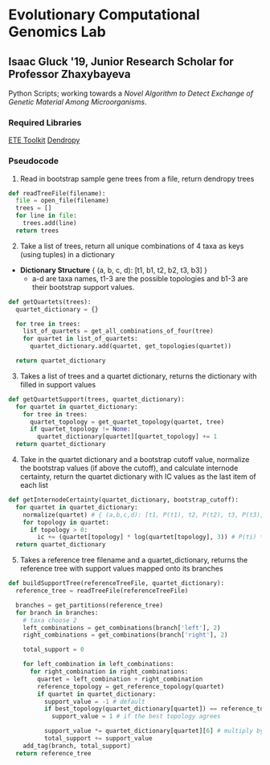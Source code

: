 # Evolutionary Computational Genomics Lab
## Isaac Gluck '19, Junior Research Scholar for Professor Zhaxybayeva

Python Scripts; working towards a *Novel Algorithm to Detect Exchange of Genetic Material Among Microorganisms*.

### Required Libraries
[ETE Toolkit](https://www.etetoolkit.org)
[Dendropy](https://dendropy.org/)

### Pseudocode

1. Read in bootstrap sample gene trees from a file, return dendropy trees

```python
def readTreeFile(filename):
  file = open_file(filename)
  trees = []
  for line in file:
    trees.add(line)
  return trees
```


2. Take a list of trees, return all unique combinations of 4 taxa as keys (using tuples) in a dictionary
  - **Dictionary Structure** { (a, b, c, d): [t1, b1, t2, b2, t3, b3] }
    - a-d are taxa names, t1-3 are the possible topologies and b1-3 are their bootstrap support values.

```python
def getQuartets(trees):
  quartet_dictionary = {}

  for tree in trees:
    list_of_quartets = get_all_combinations_of_four(tree)
    for quartet in list_of_quartets:
      quartet_dictionary.add(quartet, get_topologies(quartet))

  return quartet_dictionary
```


3. Takes a list of trees and a quartet dictionary, returns the dictionary with filled in support values

```python
def getQuartetSupport(trees, quartet_dictionary):
  for quartet in quartet_dictionary:
    for tree in trees:
      quartet_topology = get_quartet_topology(quartet, tree)
      if quartet_topology != None:
        quartet_dictionary[quartet][quartet_topology] += 1
  return quartet_dictionary
```


4. Take in the quartet dictionary and a bootstrap cutoff value, normalize the bootstrap values (if above the cutoff), and calculate internode certainty, return the quartet dictionary with IC values as the last item of each list

```python
def getInternodeCertainty(quartet_dictionary, bootstrap_cutoff):
  for quartet in quartet_dictionary:
    normalize(quartet) # { (a,b,c,d): [t1, P(t1), t2, P(t2), t3, P(t3), IC] }
    for topology in quartet:
      if topology > 0:
        ic += (quartet[topology] * log(quartet[topology], 3)) # P(ti) * log base 3 of P(ti)
  return quartet_dictionary
```


5. Takes a reference tree filename and a quartet_dictionary, returns the reference tree with support values mapped onto its branches

```python
def buildSupportTree(referenceTreeFile, quartet_dictionary):
  reference_tree = readTreeFile(referenceTreeFile)

  branches = get_partitions(reference_tree)
  for branch in branches:
    # taxa choose 2
    left_combinations = get_combinations(branch['left'], 2)
    right_combinations = get_combinations(branch['right'], 2)

    total_support = 0

    for left_combination in left_combinations:
      for right_combination in right_combinations:
        quartet = left_combination + right_combination
        reference_topology = get_reference_topology(quartet)
        if quartet in quartet_dictionary:
          support_value = -1 # default
          if best_topology(quartet_dictionary[quartet]) == reference_topology:
            support_value = 1 # if the best topology agrees

          support_value *= quartet_dictionary[quartet][6] # multiply by the IC value
          total_support += support_value
    add_tag(branch, total_support)
  return reference_tree

```

